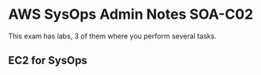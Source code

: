 # AWS SysOps Admin Notes SOA-C02

This exam has labs, 3 of them where you perform several tasks. 

## EC2 for SysOps
